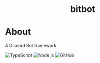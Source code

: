 <div align="center"><h1> bitbot </h1> </div>

# About

A Discord Bot framework

![TypeScript](https://img.shields.io/badge/typescript-%23007ACC.svg?style=for-the-badge&logo=typescript&logoColor=white)
![Node.js ](https://img.shields.io/badge/node.js-6DA55F?style=for-the-badge&logo=node.js&logoColor=white)
![GitHub](https://img.shields.io/badge/github-%23121011.svg?style=for-the-badge&logo=github&logoColor=white)

<!-- made using https://prm.pushkaryadav.in -->
